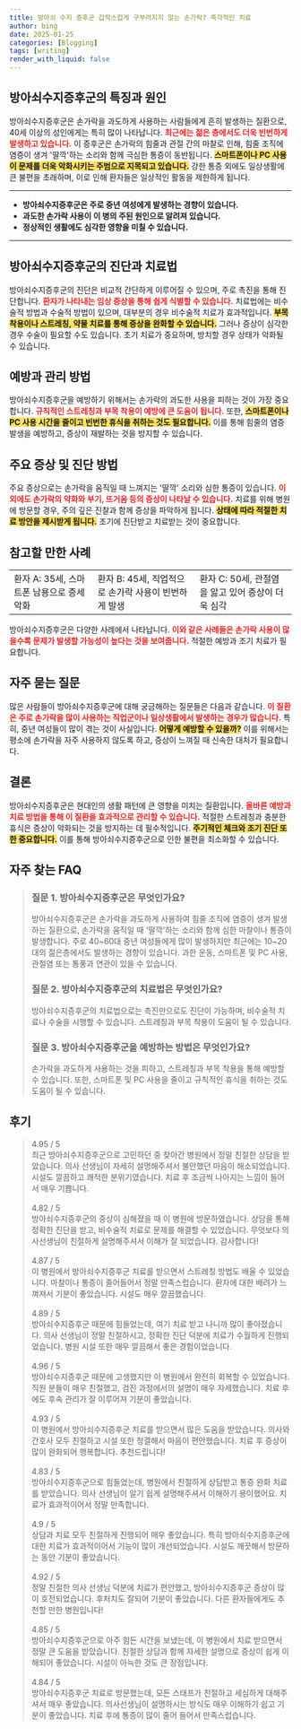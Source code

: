 ```yaml
---
title: 방아쇠 수지 증후군 갑작스럽게 구부러지지 않는 손가락? 즉각적인 치료
author: bing
date: 2025-01-25
categories: [Blogging]
tags: [writing]
render_with_liquid: false
---
```



<h2 id='방아쇠수지증후군의 특징과 원인'>방아쇠수지증후군의 특징과 원인</h2>

<p>방아쇠수지증후군은 손가락을 과도하게 사용하는 사람들에게 흔히 발생하는 질환으로, 40세 이상의 성인에게는 특히 많이 나타납니다. <b><span style="color: #ee2323;">최근에는 젊은 층에서도 더욱 빈번하게 발생하고 있습니다.</span></b> 이 증후군은 손가락의 힘줄과 관절 간의 마찰로 인해, 힘줄 조직에 염증이 생겨 '딸깍'하는 소리와 함께 극심한 통증이 동반됩니다. <b><span style="background-color: #ffe066;">스마트폰이나 PC 사용이 문제를 더욱 악화시키는 주범으로 지목되고 있습니다.</span></b> 강한 통증 외에도 일상생활에 큰 불편을 초래하며, 이로 인해 환자들은 일상적인 활동을 제한하게 됩니다.</p>

<hr />

<ul>
    <li><b>방아쇠수지증후군은 주로 중년 여성에게 발생하는 경향이 있습니다.</b></li>
    <li><b>과도한 손가락 사용이 이 병의 주된 원인으로 알려져 있습니다.</b></li>
    <li><b>정상적인 생활에도 심각한 영향을 미칠 수 있습니다.</b></li>
</ul>

<hr />

<h2 id='방아쇠수지증후군의 진단과 치료법'>방아쇠수지증후군의 진단과 치료법</h2>

<p>방아쇠수지증후군의 진단은 비교적 간단하게 이루어질 수 있으며, 주로 촉진을 통해 진단합니다. <b><span style="color: #ee2323;">환자가 나타내는 임상 증상을 통해 쉽게 식별할 수 있습니다.</span></b> 치료법에는 비수술적 방법과 수술적 방법이 있으며, 대부분의 경우 비수술적 치료가 효과적입니다. <b><span style="background-color: #ffe066;">부목 착용이나 스트레칭, 약물 치료를 통해 증상을 완화할 수 있습니다.</span></b> 그러나 증상이 심각한 경우 수술이 필요할 수도 있습니다. 초기 치료가 중요하며, 방치할 경우 상태가 악화될 수 있습니다.</p>

<h2 id='예방과 관리 방법'>예방과 관리 방법</h2>

<p>방아쇠수지증후군을 예방하기 위해서는 손가락의 과도한 사용을 피하는 것이 가장 중요합니다. <b><span style="color: #ee2323;">규칙적인 스트레칭과 부목 착용이 예방에 큰 도움이 됩니다.</span></b> 또한, <b><span style="background-color: #ffe066;">스마트폰이나 PC 사용 시간을 줄이고 빈번한 휴식을 취하는 것도 필요합니다.</span></b> 이를 통해 힘줄의 염증 발생을 예방하고, 증상이 재발하는 것을 방지할 수 있습니다.</p>

<h2 id='주요 증상 및 진단 방법'>주요 증상 및 진단 방법</h2>

<p>주요 증상으로는 손가락을 움직일 때 느껴지는 '딸깍' 소리와 심한 통증이 있습니다. <b><span style="color: #ee2323;">이외에도 손가락의 약화와 부기, 뜨거움 등의 증상이 나타날 수 있습니다.</span></b> 치료를 위해 병원에 방문할 경우, 주의 깊은 진찰과 함께 증상을 파악하게 됩니다. <b><span style="background-color: #ffe066;">상태에 따라 적절한 치료 방안을 제시받게 됩니다.</span></b> 조기에 진단받고 치료받는 것이 중요합니다.</p>

<h2 id='참고할 만한 사례'>참고할 만한 사례</h2>

<table>
    <tr>
        <td>환자 A: 35세, 스마트폰 남용으로 증세 악화</td>
        <td>환자 B: 45세, 직업적으로 손가락 사용이 빈번하게 발생</td>
        <td>환자 C: 50세, 관절염을 앓고 있어 증상이 더욱 심각</td>
    </tr>
</table>

<p>방아쇠수지증후군은 다양한 사례에서 나타납니다. <b><span style="color: #ee2323;">이와 같은 사례들은 손가락 사용이 많을수록 문제가 발생할 가능성이 높다는 것을 보여줍니다.</span></b> 적절한 예방과 조기 치료가 필요합니다.</p>

<h2 id='자주 묻는 질문'>자주 묻는 질문</h2>

<p>많은 사람들이 방아쇠수지증후군에 대해 궁금해하는 질문들은 다음과 같습니다. <b><span style="color: #ee2323;">이 질환은 주로 손가락을 많이 사용하는 직업군이나 일상생활에서 발생하는 경우가 많습니다.</span></b> 특히, 중년 여성들이 많이 겪는 것이 사실입니다. <b><span style="background-color: #ffe066;">어떻게 예방할 수 있을까?</span></b> 이를 위해서는 평소에 손가락을 자주 사용하지 않도록 하고, 증상이 느껴질 때 신속한 대처가 필요합니다.</p>

<h2 id='결론'>결론</h2>

<p>방아쇠수지증후군은 현대인의 생활 패턴에 큰 영향을 미치는 질환입니다. <b><span style="color: #ee2323;">올바른 예방과 치료 방법을 통해 이 질환을 효과적으로 관리할 수 있습니다.</span></b> 적절한 스트레칭과 충분한 휴식은 증상이 악화되는 것을 방지하는 데 필수적입니다. <b><span style="background-color: #ffe066;">주기적인 체크와 조기 진단 또한 중요합니다.</span></b> 이를 통해 방아쇠수지증후군으로 인한 불편을 최소화할 수 있습니다.</p>


<h2 id='자주_찾는_FAQ'>자주 찾는 FAQ</h2>
<div itemscope="" itemtype="https://schema.org/FAQPage"> 
<blockquote> 
<div itemscope="" itemprop="mainEntity" itemtype="https://schema.org/Question"> 
<h3 itemprop="name">질문 1. 방아쇠수지증후군은 무엇인가요?</h3> 
<div itemscope="" itemprop="acceptedAnswer" itemtype="https://schema.org/Answer"> 
<span itemprop="text"> 
<p>방아쇠수지증후군은 손가락을 과도하게 사용하여 힘줄 조직에 염증이 생겨 발생하는 질환으로, 손가락을 움직일 때 '딸깍'하는 소리와 함께 심한 마찰이나 통증이 발생합니다. 주로 40~60대 중년 여성들에게 많이 발생하지만 최근에는 10~20대의 젊은층에서도 발생하는 경향이 있습니다. 과한 운동, 스마트폰 및 PC 사용, 관절염 또는 통풍과 연관이 있을 수 있습니다.</p> 
</span> 
</div> 
</div> 

<div itemscope="" itemprop="mainEntity" itemtype="https://schema.org/Question"> 
<h3 itemprop="name">질문 2. 방아쇠수지증후군의 치료법은 무엇인가요?</h3> 
<div itemscope="" itemprop="acceptedAnswer" itemtype="https://schema.org/Answer"> 
<span itemprop="text"> 
<p>방아쇠수지증후군의 치료법으로는 촉진만으로도 진단이 가능하며, 비수술적 치료나 수술을 시행할 수 있습니다. 스트레칭과 부목 착용이 도움이 될 수 있습니다.</p> 
</span> 
</div> 
</div> 

<div itemscope="" itemprop="mainEntity" itemtype="https://schema.org/Question"> 
<h3 itemprop="name">질문 3. 방아쇠수지증후군을 예방하는 방법은 무엇인가요?</h3> 
<div itemscope="" itemprop="acceptedAnswer" itemtype="https://schema.org/Answer"> 
<span itemprop="text"> 
<p>손가락을 과도하게 사용하는 것을 피하고, 스트레칭과 부목 착용을 통해 예방할 수 있습니다. 또한, 스마트폰 및 PC 사용을 줄이고 규칙적인 휴식을 취하는 것도 도움이 될 수 있습니다.</p> 
</span> 
</div> 
</div> 
</blockquote> 
</div>
<h2 id='후기'>후기</h2>
<div itemscope itemtype="https://schema.org/Product">
  <blockquote>
  <div itemprop="review" itemscope itemtype="https://schema.org/Review">
      <div itemprop="reviewRating" itemscope itemtype="https://schema.org/Rating"> <span itemprop="ratingValue">4.95</span> / <span itemprop="bestRating">5</span> </div>
      <span itemprop="reviewBody">최근 방아쇠수지증후군으로 고민하던 중 찾아간 병원에서 정말 친절한 상담을 받았습니다. 의사 선생님이 자세히 설명해주셔서 불안했던 마음이 해소되었습니다. 시설도 깔끔하고 쾌적한 분위기였습니다. 치료 후 조금씩 나아지는 느낌이 들어서 매우 기쁩니다.</span>
  </div>
  <br>
  <div itemprop="review" itemscope itemtype="https://schema.org/Review">
      <div itemprop="reviewRating" itemscope itemtype="https://schema.org/Rating"> <span itemprop="ratingValue">4.82</span> / <span itemprop="bestRating">5</span> </div>
      <span itemprop="reviewBody">방아쇠수지증후군의 증상이 심해졌을 때 이 병원에 방문하였습니다. 상담을 통해 정확한 진단을 받고, 비수술적 치료로 문제를 해결할 수 있었습니다. 무엇보다 의사선생님이 친절하게 설명해주셔서 이해가 잘 되었습니다. 감사합니다!</span>
  </div>
  <br>
  <div itemprop="review" itemscope itemtype="https://schema.org/Review">
      <div itemprop="reviewRating" itemscope itemtype="https://schema.org/Rating"> <span itemprop="ratingValue">4.87</span> / <span itemprop="bestRating">5</span> </div>
      <span itemprop="reviewBody">이 병원에서 방아쇠수지증후군 치료를 받으면서 스트레칭 방법도 배울 수 있었습니다. 마찰이나 통증이 줄어들어서 정말 만족스럽습니다. 환자에 대한 배려가 느껴져서 기분이 좋았습니다. 시설도 매우 깔끔했습니다.</span>
  </div>
  <br>
  <div itemprop="review" itemscope itemtype="https://schema.org/Review">
      <div itemprop="reviewRating" itemscope itemtype="https://schema.org/Rating"> <span itemprop="ratingValue">4.89</span> / <span itemprop="bestRating">5</span> </div>
      <span itemprop="reviewBody">방아쇠수지증후군 때문에 힘들었는데, 여기 치료 받고 나니까 많이 좋아졌습니다. 의사 선생님이 정말 친절하시고, 정확한 진단 덕분에 치료가 수월하게 진행되었습니다. 병원 시설 또한 매우 깔끔해서 좋은 경험이었습니다.</span>
  </div>
  <br>
  <div itemprop="review" itemscope itemtype="https://schema.org/Review">
      <div itemprop="reviewRating" itemscope itemtype="https://schema.org/Rating"> <span itemprop="ratingValue">4.96</span> / <span itemprop="bestRating">5</span> </div>
      <span itemprop="reviewBody">방아쇠수지증후군 때문에 고생했지만 이 병원에서 완전히 회복할 수 있었습니다. 직원 분들이 매우 친절했고, 검진 과정에서의 설명이 매우 자세했습니다. 치료 후에도 후속 관리가 잘 이루어져 기분이 좋았습니다.</span>
  </div>
  <br>
  <div itemprop="review" itemscope itemtype="https://schema.org/Review">
      <div itemprop="reviewRating" itemscope itemtype="https://schema.org/Rating"> <span itemprop="ratingValue">4.93</span> / <span itemprop="bestRating">5</span> </div>
      <span itemprop="reviewBody">이 병원에서 방아쇠수지증후군 치료를 받으면서 많은 도움을 받았습니다. 의사와 간호사 모두 친절하고 시설 또한 청결해서 마음이 편안했습니다. 치료 후 증상이 많이 완화되어 행복합니다. 추천드립니다!</span>
  </div>
  <br>
  <div itemprop="review" itemscope itemtype="https://schema.org/Review">
      <div itemprop="reviewRating" itemscope itemtype="https://schema.org/Rating"> <span itemprop="ratingValue">4.83</span> / <span itemprop="bestRating">5</span> </div>
      <span itemprop="reviewBody">방아쇠수지증후군으로 힘들었는데, 병원에서 친절하게 상담받고 통증 완화 치료를 받았습니다. 의사 선생님이 알기 쉽게 설명해주셔서 이해하기 용이했어요. 치료가 효과적이어서 정말 만족합니다.</span>
  </div>
  <br>
  <div itemprop="review" itemscope itemtype="https://schema.org/Review">
      <div itemprop="reviewRating" itemscope itemtype="https://schema.org/Rating"> <span itemprop="ratingValue">4.9</span> / <span itemprop="bestRating">5</span> </div>
      <span itemprop="reviewBody">상담과 치료 모두 친절하게 진행되어 매우 좋았습니다. 특히 방아쇠수지증후군에 대한 치료가 효과적이어서 기능이 많이 개선되었습니다. 시설도 깨끗해서 방문하는 동안 기분이 좋았습니다.</span>
  </div>
  <br>
  <div itemprop="review" itemscope itemtype="https://schema.org/Review">
      <div itemprop="reviewRating" itemscope itemtype="https://schema.org/Rating"> <span itemprop="ratingValue">4.92</span> / <span itemprop="bestRating">5</span> </div>
      <span itemprop="reviewBody">정말 친절한 의사 선생님 덕분에 치료가 편안했고, 방아쇠수지증후군 증상이 많이 호전되었습니다. 후처치도 잘되어 기분이 좋았습니다. 다른 환자들에게도 추천할 만한 병원입니다!</span>
  </div>
  <br>
  <div itemprop="review" itemscope itemtype="https://schema.org/Review">
      <div itemprop="reviewRating" itemscope itemtype="https://schema.org/Rating"> <span itemprop="ratingValue">4.85</span> / <span itemprop="bestRating">5</span> </div>
      <span itemprop="reviewBody">방아쇠수지증후군으로 아주 힘든 시간을 보냈는데, 이 병원에서 치료 받으면서 정말 큰 도움을 받았습니다. 친절한 상담과 함께 자세한 설명으로 증상이 쉽게 이해되어 좋았습니다. 시설이 아늑한 것도 큰 장점입니다.</span>
  </div>
  <br>
  <div itemprop="review" itemscope itemtype="https://schema.org/Review">
      <div itemprop="reviewRating" itemscope itemtype="https://schema.org/Rating"> <span itemprop="ratingValue">4.84</span> / <span itemprop="bestRating">5</span> </div>
      <span itemprop="reviewBody">방아쇠수지증후군 치료로 방문했는데, 모든 스태프가 친절하고 세심하게 대해주셔서 매우 좋았습니다. 의사선생님이 설명하시는 방식도 매우 이해하기 쉽고 기분이 좋았습니다. 치료 후에 통증이 많이 줄어 들어서 만족스럽습니다.</span>
  </div>
  </blockquote>
</div>
